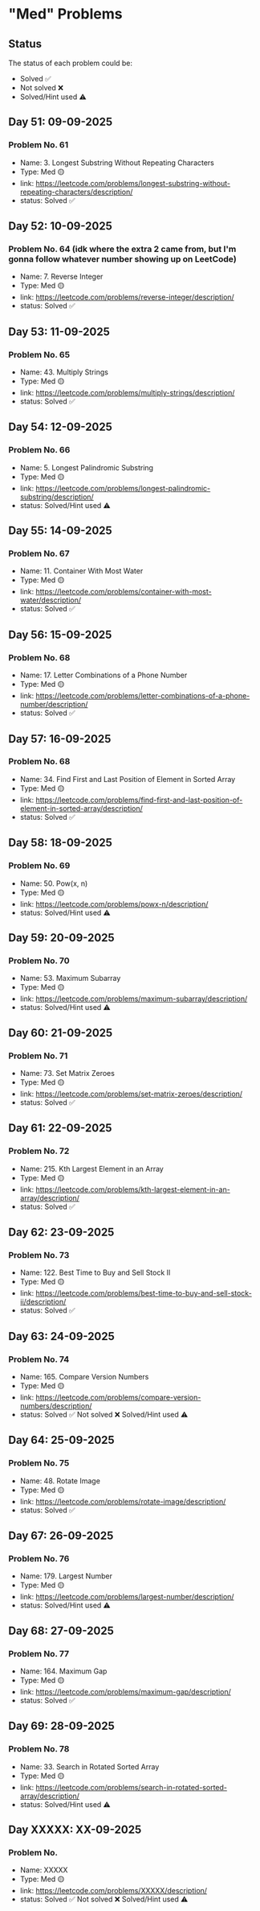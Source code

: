 # "Med" Problems

## Status
The status of each problem could be:
- Solved ✅
- Not solved ❌
- Solved/Hint used ⚠️

## Day 51: 09-09-2025
### Problem No. 61

- Name: 3. Longest Substring Without Repeating Characters
- Type: Med 🟡
- link: https://leetcode.com/problems/longest-substring-without-repeating-characters/description/
- status: Solved ✅

## Day 52: 10-09-2025
### Problem No. 64 (idk where the extra 2 came from, but I'm gonna follow whatever number showing up on LeetCode)

- Name: 7. Reverse Integer
- Type: Med 🟡
- link: https://leetcode.com/problems/reverse-integer/description/
- status: Solved ✅

## Day 53: 11-09-2025
### Problem No. 65

- Name: 43. Multiply Strings
- Type: Med 🟡
- link: https://leetcode.com/problems/multiply-strings/description/
- status: Solved ✅

## Day 54: 12-09-2025
### Problem No. 66

- Name: 5. Longest Palindromic Substring
- Type: Med 🟡
- link: https://leetcode.com/problems/longest-palindromic-substring/description/
- status: Solved/Hint used ⚠️

## Day 55: 14-09-2025
### Problem No. 67

- Name: 11. Container With Most Water
- Type: Med 🟡
- link: https://leetcode.com/problems/container-with-most-water/description/
- status: Solved ✅

## Day 56: 15-09-2025
### Problem No. 68

- Name: 17. Letter Combinations of a Phone Number
- Type: Med 🟡
- link: https://leetcode.com/problems/letter-combinations-of-a-phone-number/description/
- status: Solved ✅

## Day 57: 16-09-2025
### Problem No. 68

- Name: 34. Find First and Last Position of Element in Sorted Array
- Type: Med 🟡
- link: https://leetcode.com/problems/find-first-and-last-position-of-element-in-sorted-array/description/
- status: Solved ✅

## Day 58: 18-09-2025
### Problem No. 69

- Name: 50. Pow(x, n)
- Type: Med 🟡
- link: https://leetcode.com/problems/powx-n/description/
- status: Solved/Hint used ⚠️

## Day 59: 20-09-2025
### Problem No. 70

- Name: 53. Maximum Subarray
- Type: Med 🟡
- link: https://leetcode.com/problems/maximum-subarray/description/
- status: Solved/Hint used ⚠️

## Day 60: 21-09-2025
### Problem No. 71

- Name: 73. Set Matrix Zeroes
- Type: Med 🟡
- link: https://leetcode.com/problems/set-matrix-zeroes/description/
- status: Solved ✅

## Day 61: 22-09-2025
### Problem No. 72

- Name: 215. Kth Largest Element in an Array
- Type: Med 🟡
- link: https://leetcode.com/problems/kth-largest-element-in-an-array/description/
- status: Solved ✅

## Day 62: 23-09-2025
### Problem No. 73

- Name: 122. Best Time to Buy and Sell Stock II
- Type: Med 🟡
- link: https://leetcode.com/problems/best-time-to-buy-and-sell-stock-ii/description/
- status: Solved ✅

## Day 63: 24-09-2025
### Problem No. 74

- Name: 165. Compare Version Numbers
- Type: Med 🟡
- link: https://leetcode.com/problems/compare-version-numbers/description/
- status: Solved ✅ Not solved ❌ Solved/Hint used ⚠️

## Day 64: 25-09-2025
### Problem No. 75

- Name: 48. Rotate Image
- Type: Med 🟡
- link: https://leetcode.com/problems/rotate-image/description/
- status: Solved ✅

## Day 67: 26-09-2025
### Problem No. 76

- Name: 179. Largest Number
- Type: Med 🟡
- link: https://leetcode.com/problems/largest-number/description/
- status: Solved/Hint used ⚠️

## Day 68: 27-09-2025
### Problem No. 77

- Name: 164. Maximum Gap
- Type: Med 🟡
- link: https://leetcode.com/problems/maximum-gap/description/
- status: Solved ✅

## Day 69: 28-09-2025
### Problem No. 78

- Name: 33. Search in Rotated Sorted Array
- Type: Med 🟡
- link: https://leetcode.com/problems/search-in-rotated-sorted-array/description/
- status: Solved/Hint used ⚠️

## Day XXXXX: XX-09-2025
### Problem No. 

- Name: XXXXX
- Type: Med 🟡
- link: https://leetcode.com/problems/XXXXX/description/
- status: Solved ✅ Not solved ❌ Solved/Hint used ⚠️
